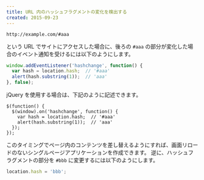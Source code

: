 ```yaml
---
title: URL 内のハッシュフラグメントの変化を検出する
created: 2015-09-23
---
```


```
http://example.com/#aaa
```

という URL でサイトにアクセスした場合に、後ろの `#aaa` の部分が変化した場合のイベント通知を受けるには以下のようにします。

```javascript
window.addEventListener('hashchange', function() {
  var hash = location.hash;  // '#aaa'
  alert(hash.substring(1));  // 'aaa'
}, false);
```

jQuery を使用する場合は、下記のように記述できます。

```
$(function() {
  $(window).on('hashchange', function() {
    var hash = location.hash;  // '#aaa'
    alert(hash.substring(1));  // 'aaa'
  });
});
```

このタイミングでページ内のコンテンツを差し替えるようにすれば、画面リロードのないシングルページアプリケーションを作成できます。
逆に、ハッシュフラグメントの部分を `#bbb` に変更するには以下のようにします。

```javascript
location.hash = 'bbb';
```

